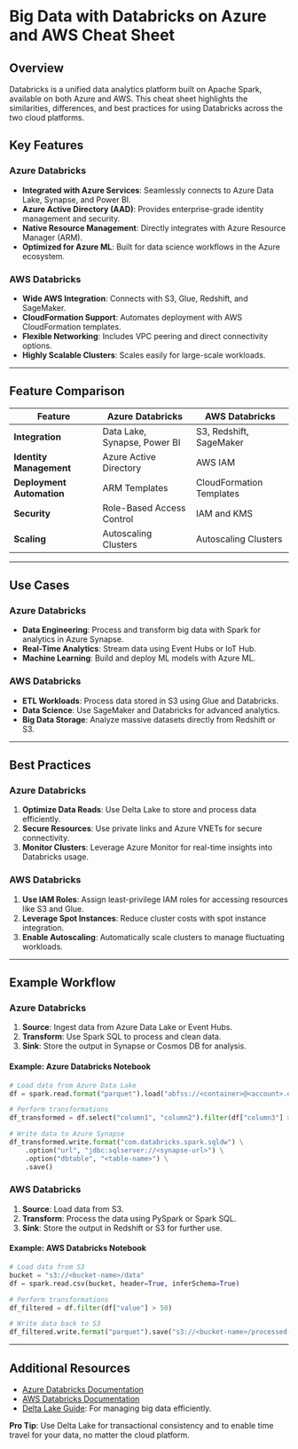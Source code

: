 # Big Data with Databricks on Azure and AWS Cheat Sheet

## Overview
Databricks is a unified data analytics platform built on Apache Spark, available on both Azure and AWS. This cheat sheet highlights the similarities, differences, and best practices for using Databricks across the two cloud platforms.

## Key Features

### Azure Databricks
- **Integrated with Azure Services**: Seamlessly connects to Azure Data Lake, Synapse, and Power BI.
- **Azure Active Directory (AAD)**: Provides enterprise-grade identity management and security.
- **Native Resource Management**: Directly integrates with Azure Resource Manager (ARM).
- **Optimized for Azure ML**: Built for data science workflows in the Azure ecosystem.

### AWS Databricks
- **Wide AWS Integration**: Connects with S3, Glue, Redshift, and SageMaker.
- **CloudFormation Support**: Automates deployment with AWS CloudFormation templates.
- **Flexible Networking**: Includes VPC peering and direct connectivity options.
- **Highly Scalable Clusters**: Scales easily for large-scale workloads.

---

## Feature Comparison

| Feature                       | Azure Databricks              | AWS Databricks               |
|-------------------------------|--------------------------------|------------------------------|
| **Integration**               | Data Lake, Synapse, Power BI  | S3, Redshift, SageMaker      |
| **Identity Management**       | Azure Active Directory        | AWS IAM                      |
| **Deployment Automation**     | ARM Templates                 | CloudFormation Templates     |
| **Security**                  | Role-Based Access Control     | IAM and KMS                  |
| **Scaling**                   | Autoscaling Clusters          | Autoscaling Clusters         |

---

## Use Cases

### Azure Databricks
- **Data Engineering**: Process and transform big data with Spark for analytics in Azure Synapse.
- **Real-Time Analytics**: Stream data using Event Hubs or IoT Hub.
- **Machine Learning**: Build and deploy ML models with Azure ML.

### AWS Databricks
- **ETL Workloads**: Process data stored in S3 using Glue and Databricks.
- **Data Science**: Use SageMaker and Databricks for advanced analytics.
- **Big Data Storage**: Analyze massive datasets directly from Redshift or S3.

---

## Best Practices

### Azure Databricks
1. **Optimize Data Reads**: Use Delta Lake to store and process data efficiently.
2. **Secure Resources**: Use private links and Azure VNETs for secure connectivity.
3. **Monitor Clusters**: Leverage Azure Monitor for real-time insights into Databricks usage.

### AWS Databricks
1. **Use IAM Roles**: Assign least-privilege IAM roles for accessing resources like S3 and Glue.
2. **Leverage Spot Instances**: Reduce cluster costs with spot instance integration.
3. **Enable Autoscaling**: Automatically scale clusters to manage fluctuating workloads.

---

## Example Workflow

### Azure Databricks
1. **Source**: Ingest data from Azure Data Lake or Event Hubs.
2. **Transform**: Use Spark SQL to process and clean data.
3. **Sink**: Store the output in Synapse or Cosmos DB for analysis.

#### Example: Azure Databricks Notebook
```python
# Load data from Azure Data Lake
df = spark.read.format("parquet").load("abfss://<container>@<account>.dfs.core.windows.net/data")

# Perform transformations
df_transformed = df.select("column1", "column2").filter(df["column3"] > 100)

# Write data to Azure Synapse
df_transformed.write.format("com.databricks.spark.sqldw") \
    .option("url", "jdbc:sqlserver://<synapse-url>") \
    .option("dbtable", "<table-name>") \
    .save()
```

### AWS Databricks
1. **Source**: Load data from S3.
2. **Transform**: Process the data using PySpark or Spark SQL.
3. **Sink**: Store the output in Redshift or S3 for further use.

#### Example: AWS Databricks Notebook
```python
# Load data from S3
bucket = "s3://<bucket-name>/data"
df = spark.read.csv(bucket, header=True, inferSchema=True)

# Perform transformations
df_filtered = df.filter(df["value"] > 50)

# Write data back to S3
df_filtered.write.format("parquet").save("s3://<bucket-name>/processed-data")
```

---

## Additional Resources
- [Azure Databricks Documentation](https://learn.microsoft.com/en-us/azure/databricks/)
- [AWS Databricks Documentation](https://docs.databricks.com/integrations/aws.html)
- [Delta Lake Guide](https://delta.io/): For managing big data efficiently.

**Pro Tip**: Use Delta Lake for transactional consistency and to enable time travel for your data, no matter the cloud platform.
